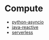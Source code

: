 # Compute

- [python-asyncio](./python-asyncio/README.md)
- [java-reactive](./java-reactive/README.md)
- [serverless](./serverless/README.md)